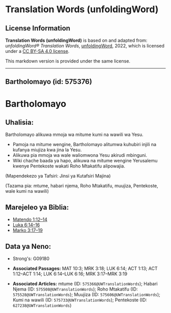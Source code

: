 # Translation Words (unfoldingWord)

## License Information

**Translation Words (unfoldingWord)** is based on and adapted from: _unfoldingWord® Translation Words_, [unfoldingWord](https://unfoldingword.org/utw), 2022, which is licensed under a [CC BY-SA 4.0 license](https://creativecommons.org/licenses/by-sa/4.0/legalcode.en).

This markdown version is provided under the same license.



--------------------------------

## Bartholomayo (id: 575376)

Bartholomayo
============

Uhalisia:
---------

Bartholomayo alikuwa mmoja wa mitume kumi na wawili wa Yesu.

* Pamoja na mitume wengine, Bartholomayo alitumwa kuhubiri injili na kufanya miujiza kwa jina la Yesu.
* Alikuwa pia mmoja wa wale waliomwona Yesu akirudi mbinguni.
* Wiki chache baada ya hapo, alikuwa na mitume wengine Yerusalemu kwenye Pentekoste wakati Roho Mtakatifu alipowajia.

(Mapendekezo ya Tafsiri: Jinsi ya Kutafsiri Majina)

(Tazama pia: mtume, habari njema, Roho Mtakatifu, muujiza, Pentekoste, wale kumi na wawili)

Marejeleo ya Biblia:
--------------------

* [Matendo 1:12–14](https://ref.ly/Acts1:12-Acts1:14)
* [Luka 6:14–16](https://ref.ly/Luke6:14-Luke6:16)
* [Marko 3:17–19](https://ref.ly/Mark3:17-Mark3:19)

Data ya Neno:
-------------

* Strong's: G09180

* **Associated Passages:** MAT 10:3; MRK 3:18; LUK 6:14; ACT 1:13; ACT 1:12–ACT 1:14; LUK 6:14–LUK 6:16; MRK 3:17–MRK 3:19
* **Associated Articles:** mtume (ID: `575366@UWTranslationWords`); Habari Njema (ID: `575508@UWTranslationWords`); Roho Mtakatifu (ID: `575528@UWTranslationWords`); Muujiza (ID: `575606@UWTranslationWords`); Kumi na wawili (ID: `575733@UWTranslationWords`); Pentekoste (ID: `627238@UWTranslationWords`)

